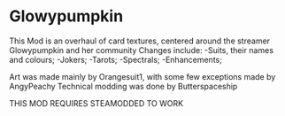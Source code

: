 # Glowypumpkin

This Mod is an overhaul of card textures, centered around the streamer Glowypumpkin and her community
Changes include: 
-Suits, their names and colours;
-Jokers;
-Tarots;
-Spectrals;
-Enhancements;

Art was made mainly by Orangesuit1, with some few exceptions made by AngyPeachy
Technical modding was done by Butterspaceship

THIS MOD REQUIRES STEAMODDED TO WORK
